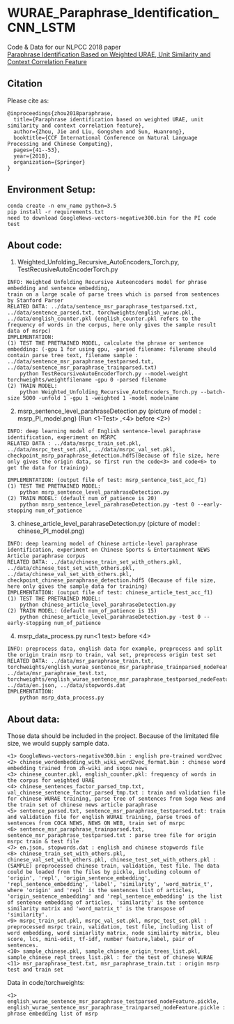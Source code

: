 # WURAE_Paraphrase_Identification_CNN_LSTM

Code & Data for our NLPCC 2018 paper <br> [Paraphrase Identification Based on Weighted URAE, Unit Similarity and Context Correlation Feature](https://link.springer.com/chapter/10.1007/978-3-319-99501-4_4)

## Citation
Please cite as: <br>
		
	@inproceedings{zhou2018paraphrase,
	  title={Paraphrase identification based on weighted URAE, unit similarity and context correlation feature},
	  author={Zhou, Jie and Liu, Gongshen and Sun, Huanrong},
	  booktitle={CCF International Conference on Natural Language Processing and Chinese Computing},
	  pages={41--53},
	  year={2018},
	  organization={Springer}
	}
	

## Environment Setup:

	conda create -n env_name python=3.5
	pip install -r requirements.txt
	need to download GoogleNews-vectors-negative300.bin for the PI code test

## About code:

   1. Weighted_Unfolding_Recursive_AutoEncoders_Torch.py, TestRecusiveAutoEncoderTorch.py
		
    INFO: Weighted Unfolding Recursive Autoencoders model for phrase embedding and sentence embedding,
	train on a large scale of parse trees which is parsed from sentences by Stanford Parser
    RELATED DATA: ../data/sentence_msr_paraphrase_testparsed.txt, ../data/sentence_parsed.txt, torchweights/english_wurae.pkl, ../data/english_counter.pkl (english_counter.pkl refers to the frequency of words in the corpus, here only gives the sample result data of msrpc)
    IMPLEMENTATION: 
	(1) TEST THE PRETRAINED MODEL, calculate the phrase or sentence embedding: (-gpu 1 for using gpu, -parsed filename: filename should contain parse tree text, filename sample : ../data/sentence_msr_paraphrase_testparsed.txt, ../data/sentence_msr_paraphrase_trainparsed.txt)
		python TestRecursiveAutoEncoderTorch.py --model-weight torchweights/weightfilename -gpu 0 -parsed filename
	(2) TRAIN MODEL: 
		python Weighted_Unfolding_Recursive_AutoEncoders_Torch.py --batch-size 5000 -unfold 1 -gpu 1 -weighted 1 -model modelname
   
   2. msrp_sentence_level_parahraseDetection.py (picture of model : msrp_PI_model.png) (Run <1-Test> ,<4> before <2>)
  
	INFO: deep learning model of English sentence-level paraphrase identification, experiment on MSRPC
	RELATED DATA : ../data/msrpc_train_set.pkl, ../data/msrpc_test_set.pkl, ../data/msrpc_val_set.pkl, checkpoint_msrp_paraphrase_detection.hdf5(Because of file size, here only gives the origin data, so first run the code<3> and code<6> to get the data for training)
    
	IMPLEMENTATION: (output file of test: msrp_sentence_test_acc_f1)
	(1) TEST THE PRETRAINED MODEL:
		python msrp_sentence_level_parahraseDetection.py 
	(2) TRAIN MODEL: (default num_of_patience is 20)
		python msrp_sentence_level_parahraseDetection.py -test 0 --early-stopping num_of_patience
	
   3. chinese_article_level_parahraseDetection.py (picture of model : chinese_PI_model.png)
		
    INFO: deep learning model of Chinese article-level paraphrase identification, experiment on Chinese Sports & Entertainment NEWS Article paraphrase corpus
    RELATED DATA: ../data/chinese_train_set_with_others.pkl, ../data/chinese_test_set_with_others.pkl, ../data/chinese_val_set_with_others.pkl, checkpoint_chinese_paraphrase_detection.hdf5 (Because of file size, here only gives the sample data for training)
    IMPLEMENTATION: (output file of test: chinese_article_test_acc_f1)
	(1) TEST THE PRETRAINED MODEL:
		python chinese_article_level_parahraseDetection.py
	(2) TRAIN MODEL: (default num_of_patience is 15)
		python chinese_article_level_parahraseDetection.py -test 0 --early-stopping num_of_patience

   4. msrp_data_process.py run<1 test> before <4>
		
	INFO: preprocess data, english data for example, preprocess and split the origin train msrp to train, val set, preprocess origin test set
	RELATED DATA: ../data/msr_paraphrase_train.txt, torchweights/english_wurae_sentence_msr_paraphrase_trainparsed_nodeFeature.pickle, ../data/msr_paraphrase_test.txt, torchweights/english_wurae_sentence_msr_paraphrase_testparsed_nodeFeature.pickle, ../data/en.json, ../data/stopwords.dat
	IMPLEMENTATION: 
		python msrp_data_process.py

## About data:
  Those data should be included in the project. Because of the limitated file size, we would supply sample data.
  
	<1> GoogleNews-vectors-negative300.bin : english pre-trained word2vec
	<2> chinese_wordembedding_with_wiki_word2vec_format.bin : chinese word embedding trained from zh-wiki and sogou news
	<3> chinese_counter.pkl, english_counter.pkl: frequency of words in the corpus for weighted URAE
	<4> chinese_sentences_factor_parsed_tmp.txt, val_chinese_sentence_factor_parsed_tmp.txt : train and validation file for chinese WURAE training, parse tree of sentences from Sogo News and the train set of chinese news article paraphrase 
	<5> sentence_parsed.txt, sentence_msr_paraphrase_testparsed.txt: train and validation file for english WURAE training, parse trees of sentences from COCA NEWS, NEWS ON WEB, train set of msrpc
	<6> sentence_msr_paraphrase_trainparsed.txt, sentence_msr_paraphrase_testparsed.txt : parse tree file for origin msrpc train & test file
	<7> en.json, stopwords.dat : english and chinese stopwords file
	<8> chinese_train_set_with_others.pkl, chinese_val_set_with_others.pkl, chinese_test_set_with_others.pkl :(SAMPLE) preprocessed chinese train, validation, test file. The data could be loaded from the files by pickle, including coloumn of 'origin', 'repl', 'origin_sentence_embedding', 'repl_sentence_embedding', 'label', 'similarity', 'word_matrix_t', where 'origin' and 'repl' is the sentences list of articles, 'origin_sentence_embedding' and 'repl_sentence_embedding' is the list of sentence embedding of articles, 'similarity' is the sentence similarity matrix and 'word_matrix_t' is the transpose of 'similarity'.
	<9> msrpc_train_set.pkl, msrpc_val_set.pkl, msrpc_test_set.pkl : preprocessed msrpc train, validation, test file, including list of word embedding, word simiarlity matrix, node similairty matrix, bleu score, lcs, mini-edit, tf-idf, number feature,label, pair of sentences.
	<10> sample_chinese.pkl, sample_chinese_origin_trees_list.pkl, sample_chinese_repl_trees_list.pkl : for the test of chinese WURAE
	<11> msr_paraphrase_test.txt, msr_paraphrase_train.txt : origin msrp test and train set
	
   Data in code/torchweights:

	<1> english_wurae_sentence_msr_paraphrase_testparsed_nodeFeature.pickle, english_wurae_sentence_msr_paraphrase_trainparsed_nodeFeature.pickle :  phrase embedding list of msrp

